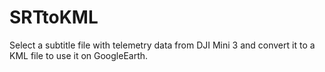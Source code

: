 # SRTtoKML
Select a subtitle file with telemetry data from DJI Mini 3 and convert it to a KML file to use it on GoogleEarth.
